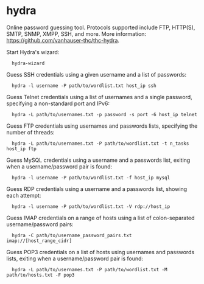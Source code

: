 # hydra

  Online password guessing tool.
  Protocols supported include FTP, HTTP(S), SMTP, SNMP, XMPP, SSH, and more.
  More information: <https://github.com/vanhauser-thc/thc-hydra>.

  Start Hydra's wizard:

      hydra-wizard

  Guess SSH credentials using a given username and a list of passwords:

      hydra -l username -P path/to/wordlist.txt host_ip ssh

  Guess Telnet credentials using a list of usernames and a single password, specifying a non-standard port and IPv6:

      hydra -L path/to/usernames.txt -p password -s port -6 host_ip telnet

  Guess FTP credentials using usernames and passwords lists, specifying the number of threads:

      hydra -L path/to/usernames.txt -P path/to/wordlist.txt -t n_tasks host_ip ftp

  Guess MySQL credentials using a username and a passwords list, exiting when a username/password pair is found:

      hydra -l username -P path/to/wordlist.txt -f host_ip mysql

  Guess RDP credentials using a username and a passwords list, showing each attempt:

      hydra -l username -P path/to/wordlist.txt -V rdp://host_ip

  Guess IMAP credentials on a range of hosts using a list of colon-separated username/password pairs:

      hydra -C path/to/username_password_pairs.txt imap://[host_range_cidr]

  Guess POP3 credentials on a list of hosts using usernames and passwords lists, exiting when a username/password pair is found:

      hydra -L path/to/usernames.txt -P path/to/wordlist.txt -M path/to/hosts.txt -F pop3